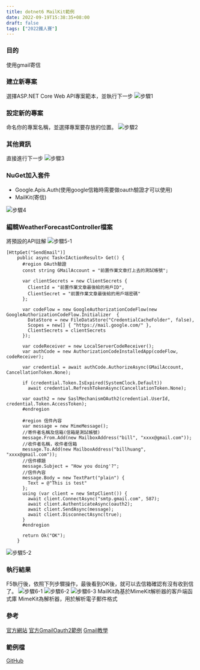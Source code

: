 ```yaml
---
title: dotnet6 MailKit範例
date: 2022-09-19T15:38:35+08:00
draft: false
tags: ["2022鐵人賽"]
---
```

### 目的
使用gmail寄信

### 建立新專案
選擇ASP.NET Core Web API專案範本，並執行下一步
![步驟1](https://user-images.githubusercontent.com/19286751/143255617-9964a993-becd-414b-aba2-632e99dd985d.png)
### 設定新的專案
命名你的專案名稱，並選擇專案要存放的位置。
![步驟2](https://user-images.githubusercontent.com/19286751/163670709-0989cdef-de26-44d5-b2f8-1e68d70767d6.png)
### 其他資訊
直接進行下一步
![步驟3](https://user-images.githubusercontent.com/19286751/148767425-ef0c8469-3d95-4f86-87ca-1c47c5cd0791.png)
### NuGet加入套件
+ Google.Apis.Auth(使用google信箱時需要做oauth驗證才可以使用)
+ MailKit(寄信)

![步驟4](https://user-images.githubusercontent.com/19286751/167292013-1a27880d-da28-4124-abf6-105c67e4144c.png)
### 編輯WeatherForecastController檔案
將預設的API註解
![步驟5-1](https://user-images.githubusercontent.com/19286751/154978191-e218edc4-5df3-49ad-9b7b-c4ddfa9fcdb1.png)
```
[HttpGet("SendEmail")]
    public async Task<IActionResult> Get() {
      #region OAuth驗證
      const string GMailAccount = "前置作業文章打上去的測試帳號";

      var clientSecrets = new ClientSecrets {
        ClientId = "前置作業文章最後給的用戶ID",
        ClientSecret = "前置作業文章最後給的用戶端密碼"
      };

      var codeFlow = new GoogleAuthorizationCodeFlow(new GoogleAuthorizationCodeFlow.Initializer  {
        DataStore = new FileDataStore("CredentialCacheFolder", false),
        Scopes = new[] { "https://mail.google.com/" },
        ClientSecrets = clientSecrets
      });

      var codeReceiver = new LocalServerCodeReceiver();
      var authCode = new AuthorizationCodeInstalledApp(codeFlow, codeReceiver);

      var credential = await authCode.AuthorizeAsync(GMailAccount, CancellationToken.None);

      if (credential.Token.IsExpired(SystemClock.Default))
        await credential.RefreshTokenAsync(CancellationToken.None);

      var oauth2 = new SaslMechanismOAuth2(credential.UserId, credential.Token.AccessToken);
      #endregion

      #region 信件內容
      var message = new MimeMessage();
      //寄件者名稱及信箱(信箱是測試帳號)
      message.From.Add(new MailboxAddress("bill", "xxxx@gmail.com"));
      //收件者名稱，收件者信箱
      message.To.Add(new MailboxAddress("billhuang", "xxxx@gmail.com"));
      //信件標題
      message.Subject = "How you doing'?";
      //信件內容
      message.Body = new TextPart("plain") {
        Text = @"This is test"
      };
      using (var client = new SmtpClient()) {
        await client.ConnectAsync("smtp.gmail.com", 587);
        await client.AuthenticateAsync(oauth2);
        await client.SendAsync(message);
        await client.DisconnectAsync(true);
      } 
      #endregion

      return Ok("OK");
    }
```
![步驟5-2](https://user-images.githubusercontent.com/19286751/167293076-92e833cd-c1a3-44fa-bb14-ae24ee3a3923.png)
### 執行結果
F5執行後，依照下列步驟操作，最後看到OK後，就可以去信箱確認有沒有收到信了。
![步驟6-1](https://user-images.githubusercontent.com/19286751/167293129-4e335003-0428-4795-af8d-fc7f17d7d0cf.png)
![步驟6-2](https://user-images.githubusercontent.com/19286751/167293158-388d7e9a-980d-4a56-95c8-9bb2cf9d8e5a.png)
![步驟6-3](https://user-images.githubusercontent.com/19286751/167293189-e1c4a5b6-130c-4126-925a-cc2c348e5119.png)
MailKit為基於MimeKit解析器的客戶端函式庫
MimeKit為解析器，用於解析電子郵件格式
### 參考
[官方網站](https://github.com/jstedfast/MailKit)
[官方GmailOauth2範例](https://github.com/jstedfast/MailKit/blob/master/GMailOAuth2.md)
[Gmail教學](https://www.796t.com/post/MWg2NWc=.html)
### 範例檔
[GitHub](https://github.com/CI-YU/2022-ITHelp/tree/main/MailKitExample)